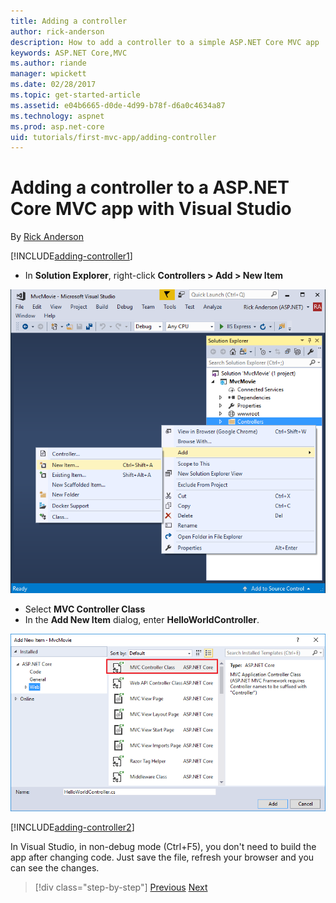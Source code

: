 ```yaml
---
title: Adding a controller
author: rick-anderson 
description: How to add a controller to a simple ASP.NET Core MVC app
keywords: ASP.NET Core,MVC
ms.author: riande
manager: wpickett
ms.date: 02/28/2017
ms.topic: get-started-article
ms.assetid: e04b6665-d0de-4d99-b78f-d6a0c4634a87
ms.technology: aspnet
ms.prod: asp.net-core
uid: tutorials/first-mvc-app/adding-controller
---
```


# Adding a controller to a ASP.NET Core MVC app with Visual Studio

By [Rick Anderson](https://twitter.com/RickAndMSFT)

[!INCLUDE[adding-controller1](../../includes/mvc-intro/adding-controller1.md)]

* In **Solution Explorer**, right-click **Controllers > Add > New Item**

![Contextual menu](adding-controller/_static/add_controller.png)

* Select **MVC Controller Class**
* In the **Add New Item** dialog, enter **HelloWorldController**.

![Add MVC controller and name it](adding-controller/_static/ac.png)

[!INCLUDE[adding-controller2](../../includes/mvc-intro/adding-controller2.md)]

In Visual Studio, in non-debug mode (Ctrl+F5), you don't need to build the app after changing  code. Just save the file, refresh your browser and you can see the changes.

>[!div class="step-by-step"]
[Previous](start-mvc.md)
[Next](adding-view.md)  
